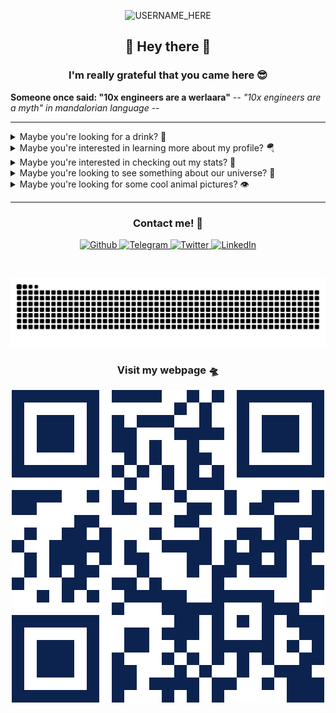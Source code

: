 <p align="center">

  <img src="https://socialify.git.ci/nclsbayona/nclsbayona/image?description=1&descriptionEditable=Come%20check%20my%20profile!&font=Bitter&pattern=Signal&theme=Dark" alt="USERNAME_HERE" width="640" height="320" />

</p>

<h2 align="center">👋 Hey there 👋</h2>

<h3 align="center">I'm really grateful that you came here 😎</h3>

<!--p  align="center">
<img src="logo.png" alt="Logo" width="480">
</p-->


<p align="center">

  <strong align="center">Someone once said: &quot;10x engineers are a werlaara&quot;</strong>
  <i>-- &quot;10x engineers are a myth&quot; in mandalorian language --</i>

</p>


----

<details name="info">
<summary>Maybe you're looking for a drink? 🍹</summary>
<br />
<h4 align="center">Caipirinha</h4>
<p align="center">

<img src="https://www.thecocktaildb.com/images/media/drink/jgvn7p1582484435.jpg" alt="Drink image" />

</p>

<h5 align="center">Alcoholic - Ordinary Drink</h5>

<h5 align="center">Necessary ingredients</h5>
<table align="center">
<tr>
<td>
<table frame="box" rules="cols">
    <thead>
        <tr>
            <th style="padding-left: 1em; padding-right: 1em; text-align: center">Ingredient</th>
            <th style="padding-left: 1em; padding-right: 1em; text-align: center">Measure</th>
        </tr>
    </thead>
    <tbody>
        <tr>
            <td style="padding-left: 1em; padding-right: 1em; text-align: center; vertical-align: top">Sugar</td>
            <td style="padding-left: 1em; padding-right: 1em; text-align: center; vertical-align: top">2 tsp</td>
        </tr>
        <tr>
            <td style="padding-left: 1em; padding-right: 1em; text-align: center; vertical-align: top">Lime</td>
            <td style="padding-left: 1em; padding-right: 1em; text-align: center; vertical-align: top">1 </td>
        </tr>
        <tr>
            <td style="padding-left: 1em; padding-right: 1em; text-align: center; vertical-align: top">Cachaca</td>
            <td style="padding-left: 1em; padding-right: 1em; text-align: center; vertical-align: top">2 1/2 oz </td>
        </tr>
    </tbody>
</table>
</td>
</tr>
</table>



<p align="center">
Place lime and sugar into old fashioned glass and muddle (mash the two ingredients together using a muddler or a wooden spoon). Fill the glass with ice and add the Cachaça.
</p>

----

</details>


<details name="info">
<summary>Maybe you're interested in learning more about my profile? 🪂</summary>
<br />
<h5 align="center">👀 Visitor count</h5>
<p align="center">

<img src="https://profile-counter.glitch.me/nclsbayona/count.svg"/>

</p>
<p align="center">

<img src="https://img.shields.io/github/followers/nclsbayona?color=003153&logo=github&style=for-the-badge"/>
<img src="https://img.shields.io/github/last-commit/nclsbayona/nclsbayona?color=003153&logo=github&style=for-the-badge&label=Latest%20Profile%20Commit">

</p>
<p align="center">

<img src="https://github-profile-trophy.vercel.app/?username=nclsbayona&theme=dracula&no-frame=false&margin-w=5&margin-h=5&no-bg=true&column=4">

</p>

----

</details>


<details name="info">
<summary>Maybe you're interested in checking out my stats? 🐣</summary>
<br />
<h4 align="center">General GitHub Stats 🌀</h4>

<p align="center">

<!--h5>😃 General Overview</h5-->
<img src="https://github-readme-stats.vercel.app/api?username=nclsbayona&show_icons=true&count_private=true&include_all_commits=true&locale=en&theme=tokyonight" width="260">

<!--h5>Life-Time Stats Overview 😃</h5-->
<img src="https://github-readme-streak-stats.herokuapp.com/?user=nclsbayona&theme=algolia" width="260">

</p>

<br />

<h4 align="center">🤖 Programming Languages Stats</h4>

<p align="center">

<!--h5>Most Used Languages Stats 💾</h5-->
<img src="https://github-readme-stats.vercel.app/api/top-langs/?username=nclsbayona&show_icons=true&locale=en&langs_count=5&theme=tokyonight">

</p>

<br />

<h4 align="center">⌚General Weekly-Stats</h4>
<table align="center">
<tr>
<td>
<table frame="box" rules="cols">
    <thead>
        <tr>
            <th style="padding-left: 1em; padding-right: 1em; text-align: center">Language name</th>
            <th style="padding-left: 1em; padding-right: 1em; text-align: center">Time spent</th>
        </tr>
    </thead>
    <tbody>
    </tbody>
</table>
</td>
<td>
<table frame="box" rules="cols">
    <thead>
        <tr>
            <th style="padding-left: 1em; padding-right: 1em; text-align: center">OS name</th>
            <th style="padding-left: 1em; padding-right: 1em; text-align: center">Time spent</th>
        </tr>
    </thead>
    <tbody>
    </tbody>
</table>
</td>
</tr>
</table>

----
</details>


<details name="info">
<summary>Maybe you're looking to see something about our universe? 🔭</summary>

<br />
<h4 align="center">Arp 142: Interacting Galaxies from Webb - ©️ NASA @ 2024-07-30</h4>
<p align="center">

<img src="https://apod.nasa.gov/apod/image/2407/Arp142_Webb_960.jpg" alt="Arp 142: Interacting Galaxies from Webb image" />

</p>

<h5 align="center">To some, it looks like a penguin. But to people who study the universe, it is an interesting example of two big galaxies interacting. Just a few hundred million years ago, the upper NGC 2936 was likely a normal spiral galaxy: spinning, creating stars, and minding its own business.  Then it got too close to the massive elliptical galaxy NGC 2937, below, and took a dive.  Together known as Arp 142, they are featured in this new Webb infrared image, while a visible light Hubble image appears in comparison.  NGC 2936 is not only being deflected, but distorted, by this close gravitational interaction.  When massive galaxies pass near each other, gas is typically condensed from which new stars form.  A young group of stars appears as the nose of the penguin toward the right of the upper galaxy, while in the center of the spiral, bright stars together appear as an eye.  Before a billion years, the two galaxies will likely merge into one larger galaxy.   Explore Your Universe: Random APOD Generator</h5>

----

</details>

<details name="info">
<summary>Maybe you're looking for some cool animal pictures? 👁️</summary>

<br />
<table align="center">
<tr>
<td>
<img src="https://cdn.animality.xyz/dog/11.png" width="180"/>
</td>
<td>
<img src="https://cdn.animality.xyz/duck/4.png" width="180"/>
</td>
<td>
<img src="https://cdn.animality.xyz/fox/9.png" width="180"/>
</td>
</tr>
<tr>
<td>
<img src="https://cdn.animality.xyz/cat/30.png" width="180"/>
</td>
<td>
<img src="https://cdn.animality.xyz/bird/24.png" width="180"/>
</td>
<td>
<img src="https://cdn.animality.xyz/panda/23.png" width="180"/>
</td>
</tr>
<tr>
<td>
<img src="https://cdn.animality.xyz/redpanda/9.png" width="180"/>
</td>
<td>
<img src="https://cdn.animality.xyz/koala/19.png" width="180"/>
</td>
<td>
<img src="https://cdn.animality.xyz/whale/17.png" width="180"/>
</td>
</tr>
<tr>
<td>
<img src="https://cdn.animality.xyz/dolphin/11.png" width="180"/>
</td>
<td>
<img src="https://cdn.animality.xyz/kangaroo/9.png" width="180"/>
</td>
<td>
<img src="https://cdn.animality.xyz/rabbit/19.png" width="180"/>
</td>
</tr>
<tr>
<td>
<img src="https://cdn.animality.xyz/lion/21.png" width="180"/>
</td>
<td>
<img src="https://cdn.animality.xyz/bear/10.png" width="180"/>
</td>
<td>
<img src="https://cdn.animality.xyz/frog/19.png" width="180"/>
</td>
</tr>
<tr>
<td>
<img src="https://cdn.animality.xyz/penguin/21.png" width="180"/>
</td>
<td>
<img src="https://cdn.animality.xyz/axolotl/14.png" width="180"/>
</td>
<td>
<img src="https://cdn.animality.xyz/capybara/17.png" width="180"/>
</td>
</tr>
<tr>
<td>
<img src="https://cdn.animality.xyz/hedgehog/6.png" width="180"/>
</td>
<td>
<img src="https://cdn.animality.xyz/turtle/5.png" width="180"/>
</td>
<td>
<img src="https://cdn.animality.xyz/narwhal/7.png" width="180"/>
</td>
</tr>
<tr>
<td>
<img src="https://cdn.animality.xyz/squirrel/0.png" width="180"/>
</td>
<td>
<img src="https://cdn.animality.xyz/fish/12.png" width="180"/>
</td>
<td>
<img src="https://cdn.animality.xyz/horse/2.png" width="180"/>
</td>
</tr>
</table>

----

</details>


----

<h3 align="center">Contact me! 📇</h3>

<p align="center">
<a href="https://github.com/nclsbayona" target="_blank">
 <img alt="Github" src="https://img.shields.io/badge/GitHub-%2312180E.svg?&style=for-the-badge&logo=Github&logoColor=white">
</a>

<a href="https://t.me/nclsbayona" target="_blank">
 <img alt="Telegram" src="https://img.shields.io/badge/-TELEGRAM-blue?&style=for-the-badge&logo=telegram&logoColor=white">
</a>

<a href="https://twitter.com/nclsbayona" target="_blank">
 <img alt="Twitter" src="https://img.shields.io/badge/twitter-%231DA1F2.svg?&style=for-the-badge&logo=twitter&logoColor=white">
</a>

<a href="https://www.linkedin.com/in/nclsbayona" target="_blank">
 <img alt="LinkedIn" src="https://img.shields.io/badge/-LINKEDIN-lightblue?&style=for-the-badge&logo=linkedin&logoColor=white">
</a>

<!-- <a href="https://instagram.com/" target="_blank">
 <img alt="Instagram" src="https://img.shields.io/badge/-INSTAGRAM-critical?&style=for-the-badge&logo=instagram&logoColor=white">
</a>

<a href="https://www.discord.com/channels/" target="_blank">
 <img alt="Discord" src="https://img.shields.io/badge/-DISCORD-darkblue?&style=for-the-badge&logo=discord&logoColor=white">
</a> !-->


</p>

<br />


<p align="center">

<img src="https://raw.githubusercontent.com/nclsbayona/Daily.dev-devcard-books/output/github-contribution-grid-snake-sissa.svg">

</p>


<h3 align="center">Visit my webpage 🛸</h3>
<p align="center"><a href="https://nclsbayona.github.io" target="_blank">
 <img src="QR.png">
</a></p>

</p>

